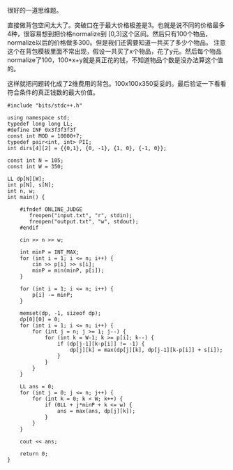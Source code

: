 很好的一道思维题。

直接做背包空间太大了。突破口在于最大价格极差是3。也就是说不同的价格最多4种，很容易想到把价格normalize到
[0,3]这个区间。然后只有100个物品，normalize以后的价格做多300。但是我们还需要知道一共买了多少个物品。
注意这个在背包模板里面不常出现，假设一共买了x个物品，花了y元。然后每个物品normalize了100，100*x+y就是真正花的钱，不知道物品个数是没办法算这个值的。

这样就把问题转化成了2维费用的背包。100x100x350妥妥的。最后验证一下看看符合条件的真正钱数的最大价值。


```
#include "bits/stdc++.h"

using namespace std;
typedef long long LL;
#define INF 0x3f3f3f3f
const int MOD = 10000+7;
typedef pair<int, int> PII;
int dirs[4][2] = {{0,1}, {0, -1}, {1, 0}, {-1, 0}};

const int N = 105;
const int W = 350;

LL dp[N][W];
int p[N], s[N];
int n, w;
int main() {

    #ifndef ONLINE_JUDGE
       freopen("input.txt", "r", stdin);
       freopen("output.txt", "w", stdout);
    #endif

    cin >> n >> w;
    
    int minP = INT_MAX;
    for (int i = 1; i <= n; i++) {
        cin >> p[i] >> s[i];
        minP = min(minP, p[i]);
    }

    for (int i = 1; i <= n; i++) {
        p[i] -= minP;
    }

    memset(dp, -1, sizeof dp);
    dp[0][0] = 0; 
    for (int i = 1; i <= n; i++) {
        for (int j = n; j >= 1; j--) {
            for (int k = W-1; k >= p[i]; k--) {
                if (dp[j-1][k-p[i]] != -1) {
                    dp[j][k] = max(dp[j][k], dp[j-1][k-p[i]] + s[i]);
                }
            }
        }
    }

    LL ans = 0;
    for (int j = 0; j <= n; j++) {
        for (int k = 0; k < W; k++) {
            if (0LL + j*minP + k <= w) {
                ans = max(ans, dp[j][k]);
            }
        }
    }

    cout << ans;
    
    return 0;
}
```
